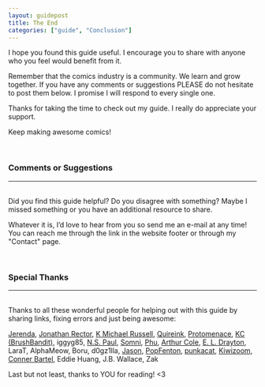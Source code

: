 ```yaml
---
layout: guidepost
title: The End
categories: ["guide", "Conclusion"]
---
```


I hope you found this guide useful. I encourage you to share with anyone who you feel would benefit from it.

Remember that the comics industry is a community. We learn and grow together. If you have any comments or suggestions PLEASE do not hesitate to post them below. I promise I will respond to every single one.

Thanks for taking the time to check out my guide. I really do appreciate your support.

Keep making awesome comics!

<br>

### Comments or Suggestions

<hr><br>
Did you find this guide helpful? Do you disagree with something? Maybe I missed something or you have an additional resource to share.

Whatever it is, I’d love to hear from you so send me an e-mail at any time! You can reach me through the link in the website footer or through my "Contact" page.

<br>

### Special Thanks

<hr><br>
Thanks to all these wonderful people for helping out with this guide by sharing links, fixing errors and just being awesome:

[Jerenda](https://lookingforblogger.wordpress.com/), [Jonathan Rector](https://www.youtube.com/channel/UCIwM7XnDFaw33oEWN0iZCmw), [K Michael Russell](https://www.youtube.com/user/kmrussell24), [Quireink](https://twitter.com/QuireInk), [Protomenace](https://twitter.com/protomenace), [KC (BrushBandit)](https://twitter.com/BrushBanditKC), iggyg85, [N.S. Paul](https://twitter.com/NSPaulUK), [Somni](https://twitter.com/SomniVision), [Phu](https://twitter.com/Phuvuong00), [Arthur Cole](http://arthurcoleauthor.wordpress.com), [E. L. Drayton](http://twincrossing.com/), LaraT, AlphaMeow, Boru, d0gz1lla, [Jason](https://twitter.com/HulkHoquinn), [PopFenton](https://twitter.com/PopFenton), [punkacat](https://twitter.com/PunkyCatalano), [Kiwizoom](https://twitter.com/low_kiwi), [Conner Bartel](https://www.grimwoodcrossing.com/), Eddie Huang, J.B. Wallace, Zak

Last but not least, thanks to YOU for reading! <3